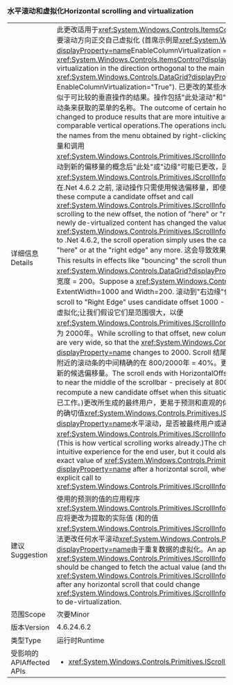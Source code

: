 ### <a name="horizontal-scrolling-and-virtualization"></a><span data-ttu-id="e0bfd-101">水平滚动和虚拟化</span><span class="sxs-lookup"><span data-stu-id="e0bfd-101">Horizontal scrolling and virtualization</span></span>

|   |   |
|---|---|
|<span data-ttu-id="e0bfd-102">详细信息</span><span class="sxs-lookup"><span data-stu-id="e0bfd-102">Details</span></span>|<span data-ttu-id="e0bfd-103">此更改适用于<xref:System.Windows.Controls.ItemsControl?displayProperty=name>执行方向与主要滚动方向正交自己虚拟化 (首席示例是<xref:System.Windows.Controls.DataGrid?displayProperty=name>EnableColumnVirtualization =&quot;True&quot;)。</span><span class="sxs-lookup"><span data-stu-id="e0bfd-103">This change applies to an <xref:System.Windows.Controls.ItemsControl?displayProperty=name> that does its own virtualization in the direction orthogonal to the main scrolling direction (the chief example is <xref:System.Windows.Controls.DataGrid?displayProperty=name> with EnableColumnVirtualization=&quot;True&quot;).</span></span>  <span data-ttu-id="e0bfd-104">已更改的某些水平滚动操作的结果来生成结果更直观且更类似于可比较的垂直操作的结果。操作包括&quot;此处滚动&quot;和&quot;右边缘&quot;，则应使用来自通过右键单击水平滚动条来获取的菜单的名称。</span><span class="sxs-lookup"><span data-stu-id="e0bfd-104">The outcome of certain horizontal scrolling operations has been changed to produce results that are more intuitive and more analogous to the results of comparable vertical operations.The operations include &quot;Scroll Here&quot; and &quot;Right Edge&quot;, to use the names from the menu obtained by right-clicking a horizontal scrollbar.</span></span>  <span data-ttu-id="e0bfd-105">这两种计算候选偏移量和调用<xref:System.Windows.Controls.Primitives.IScrollInfo.SetHorizontalOffset(System.Double)>。滚动到新的偏移量的概念后&quot;此处&quot;或&quot;边缘&quot;可能已更改，因为新取消虚拟化的内容已更改的值<xref:System.Windows.Controls.Primitives.IScrollInfo.ExtentWidth?displayProperty=name>。在.Net 4.6.2 之前, 滚动操作只需使用候选偏移量，即使它可能不&quot;此处&quot;或在&quot;边缘&quot;更。</span><span class="sxs-lookup"><span data-stu-id="e0bfd-105">Both of these compute a candidate offset and call <xref:System.Windows.Controls.Primitives.IScrollInfo.SetHorizontalOffset(System.Double)>.After scrolling to the new offset, the notion of &quot;here&quot; or &quot;right edge&quot; may have changed because newly de-virtualized content has changed the value of <xref:System.Windows.Controls.Primitives.IScrollInfo.ExtentWidth?displayProperty=name>.Prior to .Net 4.6.2, the scroll operation simply uses the candidate offset, even though it may not be &quot;here&quot; or at the &quot;right edge&quot; any more.</span></span>  <span data-ttu-id="e0bfd-106">这会导致效果，例如&quot;会传来传去&quot;滚动块，最佳示例所示。</span><span class="sxs-lookup"><span data-stu-id="e0bfd-106">This results in effects like &quot;bouncing&quot; the scroll thumb, best illustrated by example.</span></span> <span data-ttu-id="e0bfd-107">假设<xref:System.Windows.Controls.DataGrid?displayProperty=name>具有 ExtentWidth = 1000年和宽度 = 200。</span><span class="sxs-lookup"><span data-stu-id="e0bfd-107">Suppose a <xref:System.Windows.Controls.DataGrid?displayProperty=name> has ExtentWidth=1000 and Width=200.</span></span>  <span data-ttu-id="e0bfd-108">滚动到&quot;右边缘&quot;使用候选偏移量 1000年 200 = 800。</span><span class="sxs-lookup"><span data-stu-id="e0bfd-108">A scroll to &quot;Right Edge&quot; uses candidate offset 1000 - 200 = 800.</span></span>  <span data-ttu-id="e0bfd-109">时滚动到该偏移量，新列是 de-虚拟化;让我们假设它们是范围很大，以便<xref:System.Windows.Controls.Primitives.IScrollInfo.ExtentWidth?displayProperty=name>更改为 2000年。</span><span class="sxs-lookup"><span data-stu-id="e0bfd-109">While scrolling to that offset, new columns are de- virtualized; let's suppose they are very wide, so that the <xref:System.Windows.Controls.Primitives.IScrollInfo.ExtentWidth?displayProperty=name> changes to 2000.</span></span>  <span data-ttu-id="e0bfd-110">Scroll 结尾 HorizontalOffset = 800 和滚动块&quot;退回&quot;回附近的滚动条的中间精确的在 800/2000年 = 40%。更改是这种情况发生，然后重试时，重新计算新的候选偏移量。</span><span class="sxs-lookup"><span data-stu-id="e0bfd-110">The scroll ends with HorizontalOffset=800, and the thumb &quot;bounces&quot; back to near the middle of the scrollbar - precisely at 800/2000 = 40%.The change is to recompute a new candidate offset when this situation occurs, and try again.</span></span> <span data-ttu-id="e0bfd-111">(这是如何垂直滚动已工作。)更改所生成的最终用户，更易于预测和直观的体验，但它还可能会影响任何应用程序依赖于的确切值<xref:System.Windows.Controls.Primitives.IScrollInfo.HorizontalOffset?displayProperty=name>水平滚动，是否被最终用户或通过显式调用调用后<xref:System.Windows.Controls.Primitives.IScrollInfo.SetHorizontalOffset(System.Double)>。</span><span class="sxs-lookup"><span data-stu-id="e0bfd-111">(This is how vertical scrolling works already.)The change produces a more predictable and intuitive experience for the end user, but it could also affect any app that depends on the exact value of <xref:System.Windows.Controls.Primitives.IScrollInfo.HorizontalOffset?displayProperty=name> after a horizontal scroll, whether invoked by the end user or by an explicit call to <xref:System.Windows.Controls.Primitives.IScrollInfo.SetHorizontalOffset(System.Double)>.</span></span>|
|<span data-ttu-id="e0bfd-112">建议</span><span class="sxs-lookup"><span data-stu-id="e0bfd-112">Suggestion</span></span>|<span data-ttu-id="e0bfd-113">使用的预测的值的应用程序<xref:System.Windows.Controls.Primitives.IScrollInfo.HorizontalOffset?displayProperty=name>应将更改为提取的实际值 (和的值<xref:System.Windows.Controls.Primitives.IScrollInfo.ExtentWidth?displayProperty=name>) 后无法更改任何水平滚动<xref:System.Windows.Controls.Primitives.IScrollInfo.ExtentWidth?displayProperty=name>由于重复数据的虚拟化。</span><span class="sxs-lookup"><span data-stu-id="e0bfd-113">An app that uses a predicted value for <xref:System.Windows.Controls.Primitives.IScrollInfo.HorizontalOffset?displayProperty=name> should be changed to fetch the actual value (and the value of <xref:System.Windows.Controls.Primitives.IScrollInfo.ExtentWidth?displayProperty=name>) after any horizontal scroll that could change <xref:System.Windows.Controls.Primitives.IScrollInfo.ExtentWidth?displayProperty=name> due to de-virtualization.</span></span>|
|<span data-ttu-id="e0bfd-114">范围</span><span class="sxs-lookup"><span data-stu-id="e0bfd-114">Scope</span></span>|<span data-ttu-id="e0bfd-115">次要</span><span class="sxs-lookup"><span data-stu-id="e0bfd-115">Minor</span></span>|
|<span data-ttu-id="e0bfd-116">版本</span><span class="sxs-lookup"><span data-stu-id="e0bfd-116">Version</span></span>|<span data-ttu-id="e0bfd-117">4.6.2</span><span class="sxs-lookup"><span data-stu-id="e0bfd-117">4.6.2</span></span>|
|<span data-ttu-id="e0bfd-118">类型</span><span class="sxs-lookup"><span data-stu-id="e0bfd-118">Type</span></span>|<span data-ttu-id="e0bfd-119">运行时</span><span class="sxs-lookup"><span data-stu-id="e0bfd-119">Runtime</span></span>|
|<span data-ttu-id="e0bfd-120">受影响的 API</span><span class="sxs-lookup"><span data-stu-id="e0bfd-120">Affected APIs</span></span>|<ul><li><xref:System.Windows.Controls.Primitives.IScrollInfo?displayProperty=nameWithType></li></ul>|

